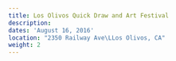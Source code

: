 ```yaml
---
title: Los Olivos Quick Draw and Art Festival
description:
dates: 'August 16, 2016'
location: "2350 Railway Ave\LLos Olivos, CA"
weight: 2
---
```



